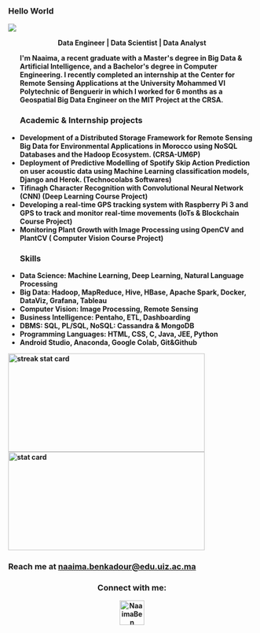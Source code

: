 
### Hello World

  <img src="https://komarev.com/ghpvc/?username=NaaimaBen&label=Profile%20views&color=0e75b6&style=flat">

<!--<img align="right" height="380" width="400" src="https://cdn.dribbble.com/users/2238041/screenshots/4763918/working.gif" />--->


<div>
 <p align="center"><b> Data Engineer | Data Scientist | Data Analyst </p>
<ul>
I'm Naaima, a recent graduate with a Master's degree in Big Data & Artificial Intelligence, and a Bachelor's degree in Computer Engineering. I recently completed an internship at the Center for Remote Sensing Applications at the University Mohammed VI Polytechnic of Benguerir in which I worked for 6 months as a Geospatial Big Data Engineer on the MIT Project at the CRSA.
  
<h3> Academic & Internship projects</h3>
<li>Development of a Distributed Storage Framework for Remote Sensing Big Data for Environmental Applications in Morocco using NoSQL Databases and the Hadoop Ecosystem. (CRSA-UM6P)</li>
<li> Deployment of Predictive Modelling of Spotify Skip Action Prediction on user acoustic data using Machine Learning classification models, Django and Herok. (Technocolabs Softwares) </li>
<li> Tifinagh Character Recognition with Convolutional Neural Network (CNN) (Deep Learning Course Project) </li>
<li>Developing a real-time GPS tracking system with Raspberry Pi 3 and GPS to track and monitor real-time movements (IoTs & Blockchain Course Project) </li>
<li> Monitoring Plant Growth with Image Processing using OpenCV and PlantCV ( Computer Vision Course Project) </li>

  <h3>Skills</h3>
<li>  Data Science: Machine Learning, Deep Learning, Natural Language Processing </li>
<li> Big Data: Hadoop, MapReduce, Hive, HBase, Apache Spark, Docker, DataViz, Grafana, Tableau </li>
<li>Computer Vision: Image Processing, Remote Sensing</li>
<li>Business Intelligence: Pentaho, ETL, Dashboarding</li>
<li>DBMS: SQL, PL/SQL, NoSQL: Cassandra & MongoDB</li>
<li>Programming Languages: HTML, CSS, C, Java, JEE, Python</li>
<li>Android Studio, Anaconda, Google Colab, Git&Github </li>
</ul>




<img align="left" alt= "streak stat card" height="200px" width="400" src="https://github-readme-streak-stats.herokuapp.com/?user=NaaimaBen&theme=radical"/>
<img   alt= " stat card" height="200px" width="400" src="https://github-readme-stats.vercel.app/api?username=NaaimaBen&show_icons=true&theme=radical">



### Reach me at naaima.benkadour@edu.uiz.ac.ma

<h3 align="center">Connect with me:</h3>
<p align="center">
<a href="https://www.linkedin.com/in/naaima-ben-kadour/" target="blank"><img align="center" src="https://img.icons8.com/cute-clipart/64/000000/linkedin.png" alt="NaaimaBen" height="50" width="50" /></a>
  


  
